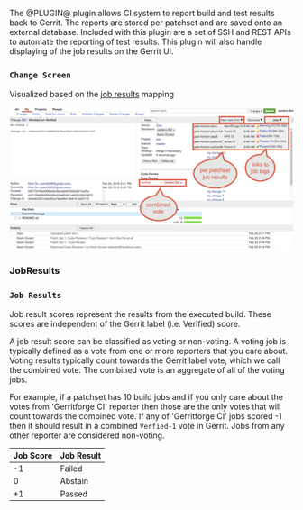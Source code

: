 <link href="../com/googlesource/gerrit/plugins/verifystatus/public/verifystatus.css" rel="stylesheet"></link>

The @PLUGIN@ plugin allows CI system to report build and test results back to
Gerrit. The reports are stored per patchset and are saved onto an external
database.  Included with this plugin are a set of SSH and REST APIs to automate
the reporting of test results.  This plugin will also handle displaying of the
job results on the Gerrit UI.


### `Change Screen`
Visualized based on the [job results](#job-results) mapping

![PreferencesScreenshot](images/job_results.png)



### <a id="job-results"></a>JobResults
### `Job Results`

Job result scores represent the results from the executed build.  These
scores are independent of the Gerrit label (i.e. Verified) score.

A job result score can be classified as voting or non-voting.  A voting
job is typically defined as a vote from one or more reporters that you care
about.  Voting results typically count towards the Gerrit label
vote, which we call the combined vote.  The combined vote is an aggregate
of all of the voting jobs.

For example, if a patchset has 10 build jobs and if you only care about the
votes from 'Gerritforge CI' reporter then those are the only votes that will
count towards the combined vote.  If any of 'Gerritforge CI' jobs scored -1
then it should result in a combined `Verfied-1` vote in Gerrit.  Jobs from
any other reporter are considered non-voting.


|Job Score |Job Result|      
|:---------|:---------|
|-1        |Failed    |
| 0        |Abstain   |
|+1        |Passed    |
